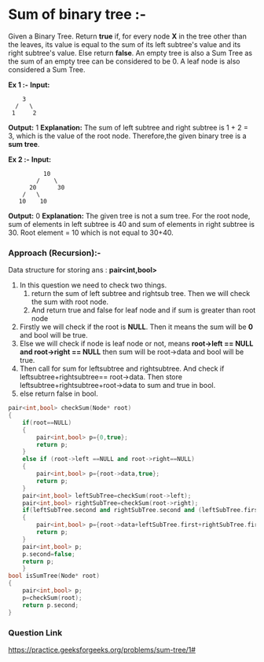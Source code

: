 # Sum of binary tree :-

Given a Binary Tree. Return **true** if, for every node **X** in the tree other than the leaves, its value is equal to the sum of its left subtree's value and its right subtree's value. Else return **false**.
An empty tree is also a Sum Tree as the sum of an empty tree can be considered to be 0. A leaf node is also considered a Sum Tree.

**Ex 1 :-**
**Input:**
```
    3
  /   \    
 1     2
```
**Output:** 1
**Explanation:** The sum of left subtree and right subtree is
1 + 2 = 3, which is the value of the root node.
Therefore,the given binary tree is a **sum tree**.

**Ex 2 :-**
**Input:**
```
		  10
        /    \
      20      30
    /   \ 
   10    10
```

**Output:** 0
**Explanation:** The given tree is not a sum tree.
For the root node, sum of elements
in left subtree is 40 and sum of elements
in right subtree is 30. Root element = 10
which is not equal to 30+40.

### Approach (Recursion):-
Data structure for storing ans : **pair<int,bool>**
1.  In this question we need to check two things.
	1.  return the sum of left subtree and rightsub tree. Then we will check the sum with root node.
	2.  And return true and false for leaf node and if sum is greater than root node
2. Firstly we will check if the root is **NULL**. Then it means the sum will be **0** and bool will be true.
3. Else we will check if node is leaf node or not, means **root->left == NULL and root->right == NULL** then sum will be root->data and bool will be true.
4. Then call for sum for leftsubtree and rightsubtree. And check if leftsubtree+rightsubtree== root->data. Then store leftsubtree+rightsubtree+root->data to sum and true in bool.
5. else return false in bool.

```C++
pair<int,bool> checkSum(Node* root)
{
    if(root==NULL)
    {
        pair<int,bool> p={0,true};
        return p;
    }
    else if (root->left ==NULL and root->right==NULL)
    {
        pair<int,bool> p={root->data,true};
        return p;
    }
    pair<int,bool> leftSubTree=checkSum(root->left);
    pair<int,bool> rightSubTree=checkSum(root->right);
    if(leftSubTree.second and rightSubTree.second and (leftSubTree.first+rightSubTree.first==root->data))
    {
        pair<int,bool> p={root->data+leftSubTree.first+rightSubTree.first,true};
        return p;
    }
    pair<int,bool> p;
    p.second=false;
    return p;
    }
bool isSumTree(Node* root)
{
    pair<int,bool> p;
    p=checkSum(root);
    return p.second;
}
```

### Question Link
https://practice.geeksforgeeks.org/problems/sum-tree/1#
